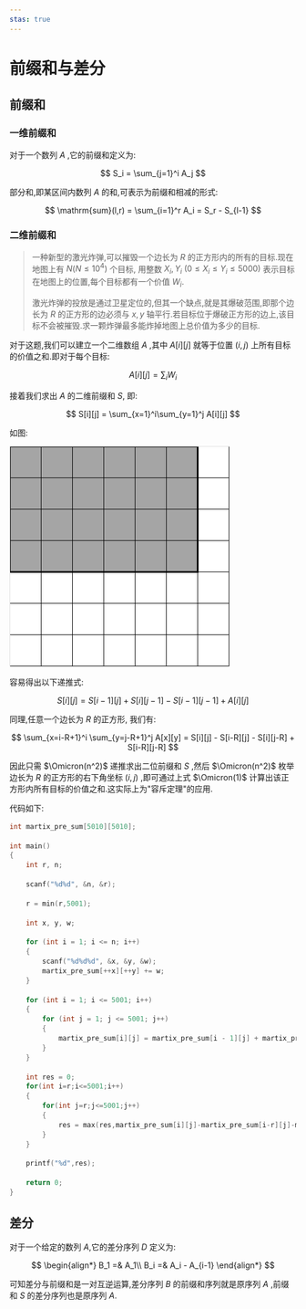 ```yaml
---
stas: true
---
```

# 前缀和与差分

## 前缀和

### 一维前缀和

对于一个数列 $A$ ,它的前缀和定义为:

$$
S_i = \sum_{j=1}^i A_j
$$

部分和,即某区间内数列 $A$ 的和,可表示为前缀和相减的形式:

$$
\mathrm{sum}(l,r) = \sum_{i=1}^r A_i = S_r - S_{l-1}
$$

### 二维前缀和

> 一种新型的激光炸弹,可以摧毁一个边长为 $R$ 的正方形内的所有的目标.现在地图上有 $N(N\le 10^4)$ 个目标, 用整数 $X_i,Y_i \ (0\le X_i \le Y_i\le5000)$ 表示目标在地图上的位置,每个目标都有一个价值 $W_i$.
>
> 激光炸弹的投放是通过卫星定位的,但其一个缺点,就是其爆破范围,即那个边长为 $R$ 的正方形的边必须与 $x,y$ 轴平行.若目标位于爆破正方形的边上,该目标不会被摧毁.求一颗炸弹最多能炸掉地图上总价值为多少的目标.

对于这题,我们可以建立一个二维数组 $A$ ,其中 $A[i][j]$ 就等于位置 $(i,j)$ 上所有目标的价值之和.即对于每个目标:

$$
A[i][j] = \sum_i W_i
$$

接着我们求出 $A$ 的二维前缀和 $S$, 即:

$$
S[i][j] = \sum_{x=1}^i\sum_{y=1}^j A[i][j]
$$

如图:

<img src="./assets/pnd-2dpresum1.png">

容易得出以下递推式:

$$
S[i][j] = S[i-1][j] + S[i][j-1] - S[i-1][j-1] + A[i][j]
$$

同理,任意一个边长为 $R$ 的正方形, 我们有:

$$
\sum_{x=i-R+1}^i \sum_{y=j-R+1}^j A[x][y] = S[i][j] - S[i-R][j] - S[i][j-R] + S[i-R][j-R]
$$

因此只需 $\Omicron(n^2)$ 递推求出二位前缀和 $S$ ,然后 $\Omicron(n^2)$ 枚举边长为 $R$ 的正方形的右下角坐标 $(i,j)$ ,即可通过上式 $\Omicron(1)$ 计算出该正方形内所有目标的价值之和.这实际上为"容斥定理"的应用.

代码如下:

```cpp
int martix_pre_sum[5010][5010];

int main()
{
    int r, n;

    scanf("%d%d", &n, &r);

    r = min(r,5001);

    int x, y, w;

    for (int i = 1; i <= n; i++)
    {
        scanf("%d%d%d", &x, &y, &w);
        martix_pre_sum[++x][++y] += w;
    }

    for (int i = 1; i <= 5001; i++)
    {
        for (int j = 1; j <= 5001; j++)
        {
            martix_pre_sum[i][j] = martix_pre_sum[i - 1][j] + martix_pre_sum[i][j - 1] - martix_pre_sum[i - 1][j - 1] + martix_pre_sum[i][j];;
        }
    }

    int res = 0;
    for(int i=r;i<=5001;i++)
    {
        for(int j=r;j<=5001;j++)
        {
            res = max(res,martix_pre_sum[i][j]-martix_pre_sum[i-r][j]-martix_pre_sum[i][j-r]+martix_pre_sum[i-r][j-r]);
        }
    }

    printf("%d",res);

    return 0;
}
```

## 差分

对于一个给定的数列 $A$,它的差分序列 $D$ 定义为:

$$
\begin{align*}
    B_1 =& A_1\\
    B_i =& A_i - A_{i-1}
\end{align*}
$$

可知差分与前缀和是一对互逆运算,差分序列 $B$ 的前缀和序列就是原序列 $A$ ,前缀和 $S$ 的差分序列也是原序列 $A$.